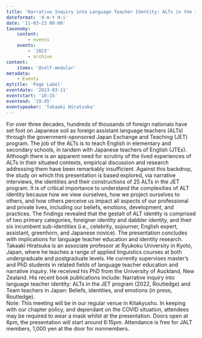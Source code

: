 ```yaml
---
title: 'Narrative Inquiry into Language Teacher Identity: ALTs in the JET Program'
dateformat: 'd-m-Y H:i'
date: '11-03-23 00:00'
taxonomy:
    content:
        - events
    events:
        - '2023'
        - archive
content:
    items: '@self.modular'
metadata:
    - Events
mytitle: 'Page Label'
eventdate: '2023-03-11'
eventstart: '18:15'
eventend: '19:45'
eventspeaker: 'Takaaki Hiratsuka'
---
```


For over three decades, hundreds of thousands of foreign nationals have set foot on Japanese soil as foreign assistant language teachers (ALTs) through the government-sponsored Japan Exchange and Teaching (JET) program. The job of the ALTs is to teach English in elementary and secondary schools, in tandem with Japanese teachers of English (JTEs). Although there is an apparent need for scrutiny of the lived experiences of ALTs in their situated contexts, empirical discussion and research addressing them have been remarkably insufficient. Against this backdrop, the study on which this presentation is based explored, via narrative interviews, the identities and their constructions of 25 ALTs in the JET program. It is of critical importance to understand the complexities of ALT identity because how we view ourselves, how we project ourselves to others, and how others perceive us impact all aspects of our professional and private lives, including our beliefs, emotions, development, and practices. The findings revealed that the gestalt of ALT identity is comprised of two primary categories, foreigner identity and dabbler identity, and their six incumbent sub-identities (i.e., celebrity, sojourner, English expert, assistant, greenhorn, and Japanese novice). The presentation concludes with implications for language teacher education and identity research.
Takaaki Hiratsuka is an associate professor at Ryukoku University in Kyoto, Japan, where he teaches a range of applied linguistics courses at both undergraduate and postgraduate levels. He currently supervises master’s and PhD students in related fields of language teacher education and narrative inquiry. He received his PhD from the University of Auckland, New Zealand. His recent book publications include: Narrative inquiry into language teacher identity: ALTs in the JET program (2022, Routledge) and Team teachers in Japan: Beliefs, identities, and emotions (in press, Routledge).  
Note: This meeting will be in our regular venue in Kitakyushu. In keeping with our chapter policy, and dependant on the COVID situation, attendees may be required to wear a mask whilst at the presentation.
Doors open at 6pm, the presentation will start around 6:15pm.
Attendance is free for JALT members, 1,000 yen at the door for nonmembers.

